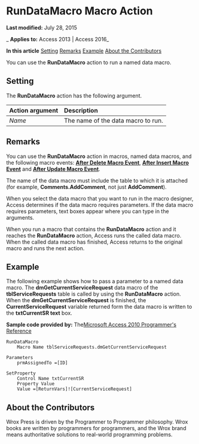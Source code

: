 
# RunDataMacro Macro Action

 **Last modified:** July 28, 2015

 _ **Applies to:** Access 2013 | Access 2016_

 **In this article**
[Setting](#sectionSection0)
[Remarks](#sectionSection1)
[Example](#sectionSection2)
[About the Contributors](#AboutContributors)


You can use the  **RunDataMacro** action to run a named data macro.

## Setting
<a name="sectionSection0"> </a>

The  **RunDataMacro** action has the following argument.



|**Action argument**|**Description**|
|:-----|:-----|
| _Name_|The name of the data macro to run.|

## Remarks
<a name="sectionSection1"> </a>

You can use the  **RunDataMacro** action in macros, named data macros, and the following macro events: **[After Delete Macro Event](ecf9e6d4-345f-9b78-eb36-bd526e5df09b.md)**, **[After Insert Macro Event](78013896-ee07-6979-96f7-fa0f3490419e.md)** and **[After Update Macro Event](5213793b-8301-0f18-3a12-4e3764c879ac.md)**.

The name of the data macro must include the table to which it is attached (for example,  **Comments.AddComment**, not just  **AddComment**).

When you select the data macro that you want to run in the macro designer, Access determines if the data macro requires parameters. If the data macro requires parameters, text boxes appear where you can type in the arguments.

When you run a macro that contains the  **RunDataMacro** action and it reaches the **RunDataMacro** action, Access runs the called data macro. When the called data macro has finished, Access returns to the original macro and runs the next action.


## Example
<a name="sectionSection2"> </a>

The following example shows how to pass a parameter to a named data macro. The  **dmGetCurrentServiceRequest** data macro of the **tblServiceRequests** table is called by using the **RunDataMacro** action. When the **dmGetCurrentServiceRequest** is finished, the **CurrentServiceRequest** variable returned form the data macro is written to the **txtCurrentSR text** box.

 **Sample code provided by:** The[Microsoft Access 2010 Programmer's Reference](http://www.wrox.com/WileyCDA/WroxTitle/Access-2010-Programmer-s-Reference.productCd-0470591668.mdl)




```text
RunDataMacro
    Macro Name tblServiceRequests.dmGetCurrentServiceRequest

Parameters
    prmAssignedTo =[ID]

SetProperty
    Control Name txtCurrentSR
    Property Value
    Value =[ReturnVars]![CurrentServiceRequest]
```


## About the Contributors
<a name="AboutContributors"> </a>

Wrox Press is driven by the Programmer to Programmer philosophy. Wrox books are written by programmers for programmers, and the Wrox brand means authoritative solutions to real-world programming problems. 

